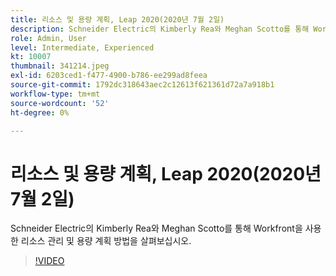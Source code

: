 ```yaml
---
title: 리소스 및 용량 계획, Leap 2020(2020년 7월 2일)
description: Schneider Electric의 Kimberly Rea와 Meghan Scotto를 통해 Workfront을 사용한 리소스 관리 및 용량 계획 방법을 살펴보십시오.
role: Admin, User
level: Intermediate, Experienced
kt: 10007
thumbnail: 341214.jpeg
exl-id: 6203ced1-f477-4900-b786-ee299ad8feea
source-git-commit: 1792dc318643aec2c12613f621361d72a7a918b1
workflow-type: tm+mt
source-wordcount: '52'
ht-degree: 0%

---
```


# 리소스 및 용량 계획, Leap 2020(2020년 7월 2일)

Schneider Electric의 Kimberly Rea와 Meghan Scotto를 통해 Workfront을 사용한 리소스 관리 및 용량 계획 방법을 살펴보십시오.

>[!VIDEO](https://video.tv.adobe.com/v/341214/?quality=12&learn=on)
